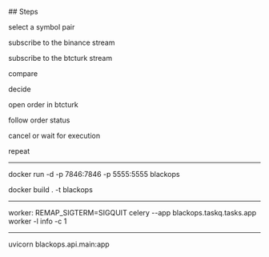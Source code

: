 ## Steps

select a symbol pair  

subscribe to the binance stream 

subscribe to the btcturk stream 

compare 

decide 

open order in btcturk 

follow order status 

cancel or wait for execution 

repeat 


---

docker run -d -p 7846:7846 -p 5555:5555 blackops    

docker build . -t blackops  

---

 worker: REMAP_SIGTERM=SIGQUIT celery  --app blackops.taskq.tasks.app worker -l info -c 1


---


uvicorn blackops.api.main:app 
